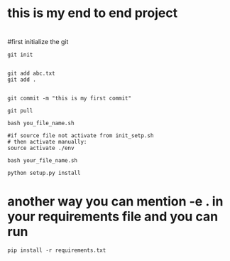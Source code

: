 # this is my end to end project
#

#first initialize the git

```
git init
```

```

git add abc.txt
git add .
```
```

git commit -m "this is my first commit"
```

```
git pull
```

```
bash you_file_name.sh

#if source file not activate from init_setp.sh
# then activate manually:
source activate ./env
```

```
bash your_file_name.sh
```

```
python setup.py install
```

# another way you can mention -e . in your requirements file and you can run

```
pip install -r requirements.txt
```